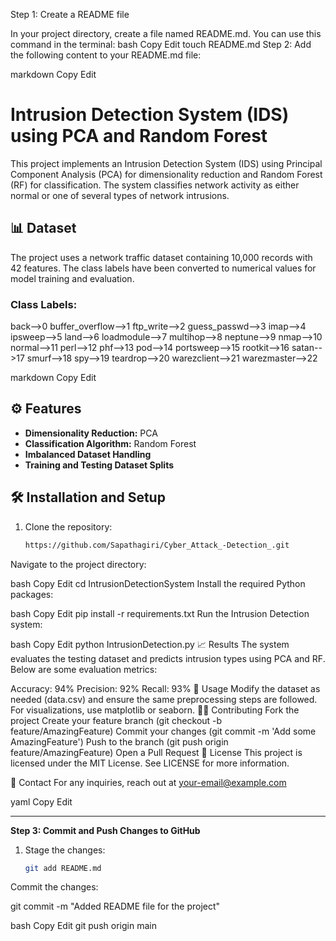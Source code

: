 Step 1: Create a README file

In your project directory, create a file named README.md.
You can use this command in the terminal:
bash
Copy
Edit
touch README.md
Step 2: Add the following content to your README.md file:

markdown
Copy
Edit
# Intrusion Detection System (IDS) using PCA and Random Forest

This project implements an Intrusion Detection System (IDS) using Principal Component Analysis (PCA) for dimensionality reduction and Random Forest (RF) for classification. The system classifies network activity as either normal or one of several types of network intrusions.

## 📊 Dataset

The project uses a network traffic dataset containing 10,000 records with 42 features. The class labels have been converted to numerical values for model training and evaluation.

### Class Labels:

back-->0
buffer_overflow-->1
ftp_write-->2
guess_passwd-->3
imap-->4
ipsweep-->5
land-->6
loadmodule-->7
multihop-->8
neptune-->9
nmap-->10
normal-->11
perl-->12
phf-->13
pod-->14
portsweep-->15
rootkit-->16
satan-->17
smurf-->18
spy-->19
teardrop-->20
warezclient-->21
warezmaster-->22

markdown
Copy
Edit

## ⚙️ Features

- **Dimensionality Reduction:** PCA
- **Classification Algorithm:** Random Forest
- **Imbalanced Dataset Handling**
- **Training and Testing Dataset Splits**

## 🛠️ Installation and Setup

1. Clone the repository:
   ```bash
   https://github.com/Sapathagiri/Cyber_Attack_-Detection_.git
Navigate to the project directory:

bash
Copy
Edit
cd IntrusionDetectionSystem
Install the required Python packages:

bash
Copy
Edit
pip install -r requirements.txt
Run the Intrusion Detection system:

bash
Copy
Edit
python IntrusionDetection.py
📈 Results
The system evaluates the testing dataset and predicts intrusion types using PCA and RF. Below are some evaluation metrics:

Accuracy: 94%
Precision: 92%
Recall: 93%
🚀 Usage
Modify the dataset as needed (data.csv) and ensure the same preprocessing steps are followed.
For visualizations, use matplotlib or seaborn.
🧑‍💻 Contributing
Fork the project
Create your feature branch (git checkout -b feature/AmazingFeature)
Commit your changes (git commit -m 'Add some AmazingFeature')
Push to the branch (git push origin feature/AmazingFeature)
Open a Pull Request
📜 License
This project is licensed under the MIT License. See LICENSE for more information.

📧 Contact
For any inquiries, reach out at your-email@example.com

yaml
Copy
Edit

---

**Step 3: Commit and Push Changes to GitHub**

1. Stage the changes:
   ```bash
   git add README.md
Commit the changes:


git commit -m "Added README file for the project"


bash
Copy
Edit
git push origin main
